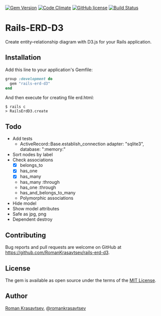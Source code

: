 [![Gem Version](https://badge.fury.io/rb/rails-erd-d3.svg)](https://badge.fury.io/rb/rails-erd-d3)
[![Code Climate](https://codeclimate.com/github/RomanKrasavtsev/rails-erd-d3/badges/gpa.svg)](https://codeclimate.com/github/RomanKrasavtsev/rails-erd-d3)
[![GitHub license](https://img.shields.io/badge/license-MIT-blue.svg)](https://raw.githubusercontent.com/RomanKrasavtsev/rails-erd-d3/master/LICENSE.txt)
[![Build Status](https://travis-ci.org/RomanKrasavtsev/rails-erd-d3.svg?branch=master)](https://travis-ci.org/RomanKrasavtsev/rails-erd-d3)

# Rails-ERD-D3

Create entity–relationship diagram with D3.js for your Rails application.

## Installation

Add this line to your application's Gemfile:

```ruby
group :development do
  gem "rails-erd-d3"
end
```

And then execute for creating file erd.html:

    $ rails c
    > RailsErdD3.create

## Todo

- Add tests
  - ActiveRecord::Base.establish_connection adapter: "sqlite3", database: ":memory:"
- Sort nodes by label
- Check associations
    - [X] belongs_to
    - [X] has_one
    - [x] has_many
    - has_many :through
    - has_one :through
    - has_and_belongs_to_many
    - Polymorphic associations
- Hide model
- Show model attributes
- Safe as jpg, png
- Dependent destroy

## Contributing

Bug reports and pull requests are welcome on GitHub at https://github.com/RomanKrasavtsev/rails-erd-d3.

## License

The gem is available as open source under the terms of the [MIT License](http://opensource.org/licenses/MIT).

## Author

[Roman Krasavtsev](https://github.com/RomanKrasavtsev), [@romankrasavtsev](https://twitter.com/romankrasavtsev)
